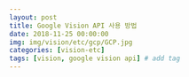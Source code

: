 ```yaml
---
layout: post
title: Google Vision API 사용 방법  
date: 2018-11-25 00:00:00
img: img/vision/etc/gcp/GCP.jpg
categories: [vision-etc] 
tags: [vision, google vision api] # add tag
---
```





